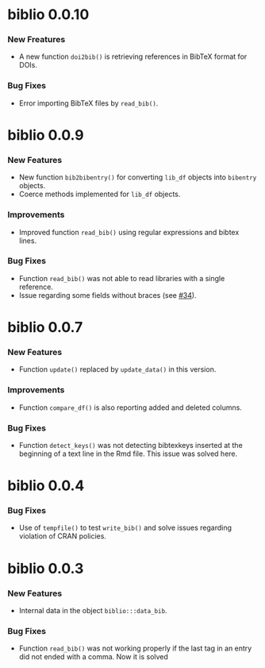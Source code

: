 
# biblio 0.0.10

### New Freatures

- A new function `doi2bib()` is retrieving references in BibTeX format for
  DOIs.

### Bug Fixes

- Error importing BibTeX files by `read_bib()`.

# biblio 0.0.9

### New Features

- New function `bib2bibentry()` for converting `lib_df` objects into
  `bibentry` objects.
- Coerce methods implemented for `lib_df` objects.

### Improvements

- Improved function `read_bib()` using regular expressions and bibtex lines.

### Bug Fixes

- Function `read_bib()` was not able to read libraries with a single reference.
- Issue regarding some fields without braces (see
  [#34](https://github.com/kamapu/biblio/issues/34)).


# biblio 0.0.7

### New Features

* Function `update()` replaced by `update_data()` in this version.

### Improvements

* Function `compare_df()` is also reporting added and deleted columns.

### Bug Fixes

* Function `detect_keys()` was not detecting bibtexkeys inserted at the
beginning of a text line in the Rmd file. This issue was solved here.

biblio 0.0.4
============

### Bug Fixes

* Use of `tempfile()` to test `write_bib()` and solve issues regarding
  violation of CRAN policies.

biblio 0.0.3
============

### New Features

* Internal data in the object `biblio:::data_bib`.

### Bug Fixes

* Function `read_bib()` was not working properly if the last tag in an entry
  did not ended with a comma. Now it is solved
